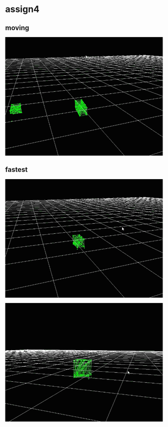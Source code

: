 # assign4

## moving

![image](https://github.com/immortalsplay/assign4/blob/b24b675c85784f16999bd68d0893d25811cb93bf/multi.gif) 

## fastest
![image](https://github.com/immortalsplay/assign4/blob/2080a3b9e7bf898ba89a3d71c9676b3e667a707b/fastest.gif) 

![image](https://github.com/immortalsplay/assign4/blob/8915041abc44e77750c2c43a5b2a6c1af00c9b26/F_bounce.gif) 


